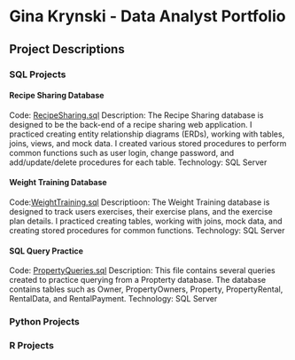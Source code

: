 # Gina Krynski - Data Analyst Portfolio
## Project Descriptions
### SQL Projects
#### Recipe Sharing Database
Code: [RecipeSharing.sql](RecipeSharing.sql)
Description: The Recipe Sharing database is designed to be the back-end of a recipe sharing web application. I practiced creating entity relationship diagrams (ERDs), working with tables, joins, views, and mock data. I created various stored procedures to perform common functions such as user login, change password, and add/update/delete procedures for each table.
Technology: SQL Server

#### Weight Training Database
Code:[WeightTraining.sql](WeightTraining.sql)
Descriptioon: The Weight Training database is designed to track users exercises, their exercise plans, and the exercise plan details. I practiced creating tables, working with joins, mock data, and creating stored procedures for common functions.
Technology: SQL Server

#### SQL Query Practice
Code: [PropertyQueries.sql](PropertyQueries.sql)
Description: This file contains several queries created to practice querying from a Propterty database. The database contains tables such as Owner, PropertyOwners, Property, PropertyRental, RentalData, and RentalPayment.
Technology: SQL Server

### Python Projects
### R Projects

